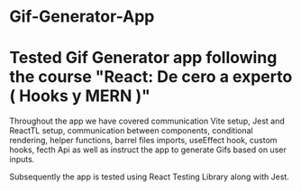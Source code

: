 # Gif-Generator-App

# Tested Gif Generator app following the course "React: De cero a experto ( Hooks y MERN )"

Throughout the app we have covered communication Vite setup, Jest and ReactTL setup, communication between components, conditional rendering, helper functions, barrel files imports, useEffect hook, custom hooks, fecth Api as well as instruct the app to generate Gifs based on user inputs.

Subsequently the app is tested using React Testing Library along with Jest.
